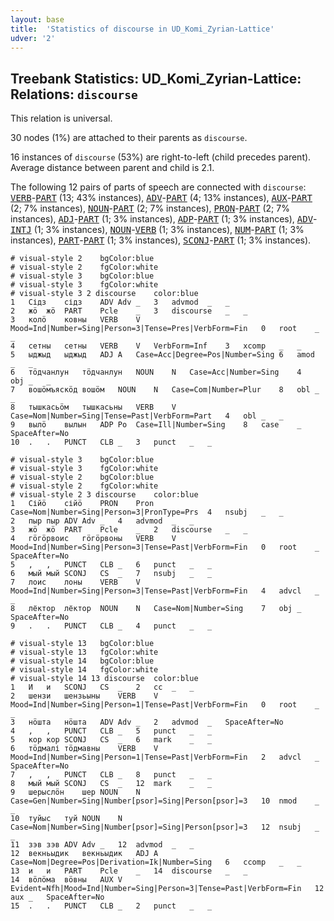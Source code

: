 ```yaml
---
layout: base
title:  'Statistics of discourse in UD_Komi_Zyrian-Lattice'
udver: '2'
---
```


## Treebank Statistics: UD_Komi_Zyrian-Lattice: Relations: `discourse`

This relation is universal.

30 nodes (1%) are attached to their parents as `discourse`.

16 instances of `discourse` (53%) are right-to-left (child precedes parent).
Average distance between parent and child is 2.1.

The following 12 pairs of parts of speech are connected with `discourse`: <tt><a href="kpv_lattice-pos-VERB.html">VERB</a></tt>-<tt><a href="kpv_lattice-pos-PART.html">PART</a></tt> (13; 43% instances), <tt><a href="kpv_lattice-pos-ADV.html">ADV</a></tt>-<tt><a href="kpv_lattice-pos-PART.html">PART</a></tt> (4; 13% instances), <tt><a href="kpv_lattice-pos-AUX.html">AUX</a></tt>-<tt><a href="kpv_lattice-pos-PART.html">PART</a></tt> (2; 7% instances), <tt><a href="kpv_lattice-pos-NOUN.html">NOUN</a></tt>-<tt><a href="kpv_lattice-pos-PART.html">PART</a></tt> (2; 7% instances), <tt><a href="kpv_lattice-pos-PRON.html">PRON</a></tt>-<tt><a href="kpv_lattice-pos-PART.html">PART</a></tt> (2; 7% instances), <tt><a href="kpv_lattice-pos-ADJ.html">ADJ</a></tt>-<tt><a href="kpv_lattice-pos-PART.html">PART</a></tt> (1; 3% instances), <tt><a href="kpv_lattice-pos-ADP.html">ADP</a></tt>-<tt><a href="kpv_lattice-pos-PART.html">PART</a></tt> (1; 3% instances), <tt><a href="kpv_lattice-pos-ADV.html">ADV</a></tt>-<tt><a href="kpv_lattice-pos-INTJ.html">INTJ</a></tt> (1; 3% instances), <tt><a href="kpv_lattice-pos-NOUN.html">NOUN</a></tt>-<tt><a href="kpv_lattice-pos-VERB.html">VERB</a></tt> (1; 3% instances), <tt><a href="kpv_lattice-pos-NUM.html">NUM</a></tt>-<tt><a href="kpv_lattice-pos-PART.html">PART</a></tt> (1; 3% instances), <tt><a href="kpv_lattice-pos-PART.html">PART</a></tt>-<tt><a href="kpv_lattice-pos-PART.html">PART</a></tt> (1; 3% instances), <tt><a href="kpv_lattice-pos-SCONJ.html">SCONJ</a></tt>-<tt><a href="kpv_lattice-pos-PART.html">PART</a></tt> (1; 3% instances).


~~~ conllu
# visual-style 2	bgColor:blue
# visual-style 2	fgColor:white
# visual-style 3	bgColor:blue
# visual-style 3	fgColor:white
# visual-style 3 2 discourse	color:blue
1	Сідз	сідз	ADV	Adv	_	3	advmod	_	_
2	жӧ	жӧ	PART	Pcle	_	3	discourse	_	_
3	колӧ	ковны	VERB	V	Mood=Ind|Number=Sing|Person=3|Tense=Pres|VerbForm=Fin	0	root	_	_
4	сетны	сетны	VERB	V	VerbForm=Inf	3	xcomp	_	_
5	ыджыд	ыджыд	ADJ	A	Case=Acc|Degree=Pos|Number=Sing	6	amod	_	_
6	тӧдчанлун	тӧдчанлун	NOUN	N	Case=Acc|Number=Sing	4	obj	_	_
7	вошӧмъяскӧд	вошӧм	NOUN	N	Case=Com|Number=Plur	8	obl	_	_
8	тышкасьӧм	тышкасьны	VERB	V	Case=Nom|Number=Sing|Tense=Past|VerbForm=Part	4	obl	_	_
9	вылӧ	вылын	ADP	Po	Case=Ill|Number=Sing	8	case	_	SpaceAfter=No
10	.	.	PUNCT	CLB	_	3	punct	_	_

~~~


~~~ conllu
# visual-style 3	bgColor:blue
# visual-style 3	fgColor:white
# visual-style 2	bgColor:blue
# visual-style 2	fgColor:white
# visual-style 2 3 discourse	color:blue
1	Сійӧ	сійӧ	PRON	Pron	Case=Nom|Number=Sing|Person=3|PronType=Prs	4	nsubj	_	_
2	пыр	пыр	ADV	Adv	_	4	advmod	_	_
3	жӧ	жӧ	PART	Pcle	_	2	discourse	_	_
4	гӧгӧрвоис	гӧгӧрвоны	VERB	V	Mood=Ind|Number=Sing|Person=3|Tense=Past|VerbForm=Fin	0	root	_	SpaceAfter=No
5	,	,	PUNCT	CLB	_	6	punct	_	_
6	мый	мый	SCONJ	CS	_	7	nsubj	_	_
7	лоис	лоны	VERB	V	Mood=Ind|Number=Sing|Person=3|Tense=Past|VerbForm=Fin	4	advcl	_	_
8	лёктор	лёктор	NOUN	N	Case=Nom|Number=Sing	7	obj	_	SpaceAfter=No
9	.	.	PUNCT	CLB	_	4	punct	_	_

~~~


~~~ conllu
# visual-style 13	bgColor:blue
# visual-style 13	fgColor:white
# visual-style 14	bgColor:blue
# visual-style 14	fgColor:white
# visual-style 14 13 discourse	color:blue
1	И	и	SCONJ	CS	_	2	cc	_	_
2	шензи	шензьыны	VERB	V	Mood=Ind|Number=Sing|Person=1|Tense=Past|VerbForm=Fin	0	root	_	_
3	нӧшта	нӧшта	ADV	Adv	_	2	advmod	_	SpaceAfter=No
4	,	,	PUNCT	CLB	_	5	punct	_	_
5	кор	кор	SCONJ	CS	_	6	mark	_	_
6	тӧдмалі	тӧдмавны	VERB	V	Mood=Ind|Number=Sing|Person=1|Tense=Past|VerbForm=Fin	2	advcl	_	SpaceAfter=No
7	,	,	PUNCT	CLB	_	8	punct	_	_
8	мый	мый	SCONJ	CS	_	12	mark	_	_
9	шерыслӧн	шер	NOUN	N	Case=Gen|Number=Sing|Number[psor]=Sing|Person[psor]=3	10	nmod	_	_
10	туйыс	туй	NOUN	N	Case=Nom|Number=Sing|Number[psor]=Sing|Person[psor]=3	12	nsubj	_	_
11	зэв	зэв	ADV	Adv	_	12	advmod	_	_
12	векньыдик	векньыдик	ADJ	A	Case=Nom|Degree=Pos|Derivation=Ik|Number=Sing	6	ccomp	_	_
13	и	и	PART	Pcle	_	14	discourse	_	_
14	вӧлӧма	вӧвны	AUX	V	Evident=Nfh|Mood=Ind|Number=Sing|Person=3|Tense=Past|VerbForm=Fin	12	aux	_	SpaceAfter=No
15	.	.	PUNCT	CLB	_	2	punct	_	_

~~~


